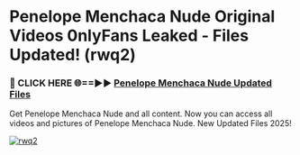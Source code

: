 # Penelope Menchaca Nude Original Videos 0nlyFans Leaked - Files Updated! (rwq2)

<h3>🔴 CLICK HERE 🌐==►► <a href="https://tinyurl.com/52m3yx9h" rel="nofollow">Penelope Menchaca Nude Updated Files</a></h3>

Get Penelope Menchaca Nude and all content. Now you can access all videos and pictures of Penelope Menchaca Nude. New Updated Files 2025!

[![rwq2](https://i.imgur.com/TnHtlc8.gif)](https://tinyurl.com/52m3yx9h)
